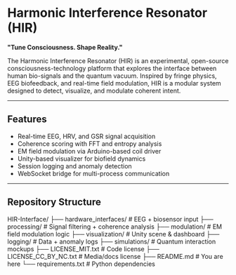 # Harmonic Interference Resonator (HIR)

**"Tune Consciousness. Shape Reality."**

The Harmonic Interference Resonator (HIR) is an experimental, open-source consciousness-technology platform that explores the interface between human bio-signals and the quantum vacuum. Inspired by fringe physics, EEG biofeedback, and real-time field modulation, HIR is a modular system designed to detect, visualize, and modulate coherent intent.

---

## Features

- Real-time EEG, HRV, and GSR signal acquisition
- Coherence scoring with FFT and entropy analysis
- EM field modulation via Arduino-based coil driver
- Unity-based visualizer for biofield dynamics
- Session logging and anomaly detection
- WebSocket bridge for multi-process communication

---

## Repository Structure

HIR-Interface/
├── hardware_interfaces/        # EEG + biosensor input
├── processing/                 # Signal filtering + coherence analysis
├── modulation/                 # EM field modulation logic
├── visualization/              # Unity scene & dashboard
├── logging/                    # Data + anomaly logs
├── simulations/                # Quantum interaction mockups
├── LICENSE_MIT.txt             # Code license
├── LICENSE_CC_BY_NC.txt        # Media/docs license
├── README.md                   # You are here
└── requirements.txt            # Python dependencies
